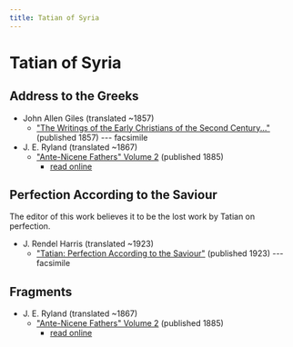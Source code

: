 ```yaml
---
title: Tatian of Syria
---
```


# Tatian of Syria

## Address to the Greeks

* John Allen Giles (translated ~1857)
  * ["The Writings of the Early Christians of the Second Century..."](https://archive.org/details/thewritingsofchr00gileuoft) (published 1857) --- facsimile
* J. E. Ryland (translated ~1867)
  * ["Ante-Nicene Fathers" Volume 2](anf.html) (published 1885)
    * [read online](http://www.ccel.org/ccel/schaff/anf02.iii.ii.html)

## Perfection According to the Saviour

The editor of this work believes it to be the lost work by Tatian on perfection.

* J. Rendel Harris (translated ~1923)
  * ["Tatian: Perfection According to the Saviour"](https://archive.org/details/tatianperfection00harr) (published 1923) --- facsimile

## Fragments

* J. E. Ryland (translated ~1867)
  * ["Ante-Nicene Fathers" Volume 2](anf.html) (published 1885)
    * [read online](http://www.ccel.org/ccel/schaff/anf02.iii.iii.html)
